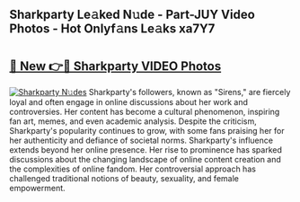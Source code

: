 ## Sharkparty Le𝚊ked N𝚞de - Part-JUY Video Photos - Hot Onlyf𝚊ns Le𝚊ks xa7Y7

# <h2><a href="http://ac1192.deff.icu/?id=Sharkparty">🔗 New 👉🔴 Sharkparty VIDEO Photos</a></h2>

[![Sharkparty N𝚞des](https://i.imgur.com/rIISA9y.gif)](http://ac1192.deff.icu/?id=Sharkparty)
Sharkparty's followers, known as "Sirens," are fiercely loyal and often engage in online discussions about her work and controversies. Her content has become a cultural phenomenon, inspiring fan art, memes, and even academic analysis. Despite the criticism, Sharkparty's popularity continues to grow, with some fans praising her for her authenticity and defiance of societal norms. Sharkparty's influence extends beyond her online presence. Her rise to prominence has sparked discussions about the changing landscape of online content creation and the complexities of online fandom. Her controversial approach has challenged traditional notions of beauty, sexuality, and female empowerment.
